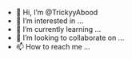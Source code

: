 - 👋 Hi, I’m @TrickyyAbood
- 👀 I’m interested in ...
- 🌱 I’m currently learning ...
- 💞️ I’m looking to collaborate on ...
- 📫 How to reach me ...

<!---
TrickyyAbood/TrickyyAbood is a ✨ special ✨ repository because its `README.md` (this file) appears on your GitHub profile.
You can click the Preview link to take a look at your changes.
--->
